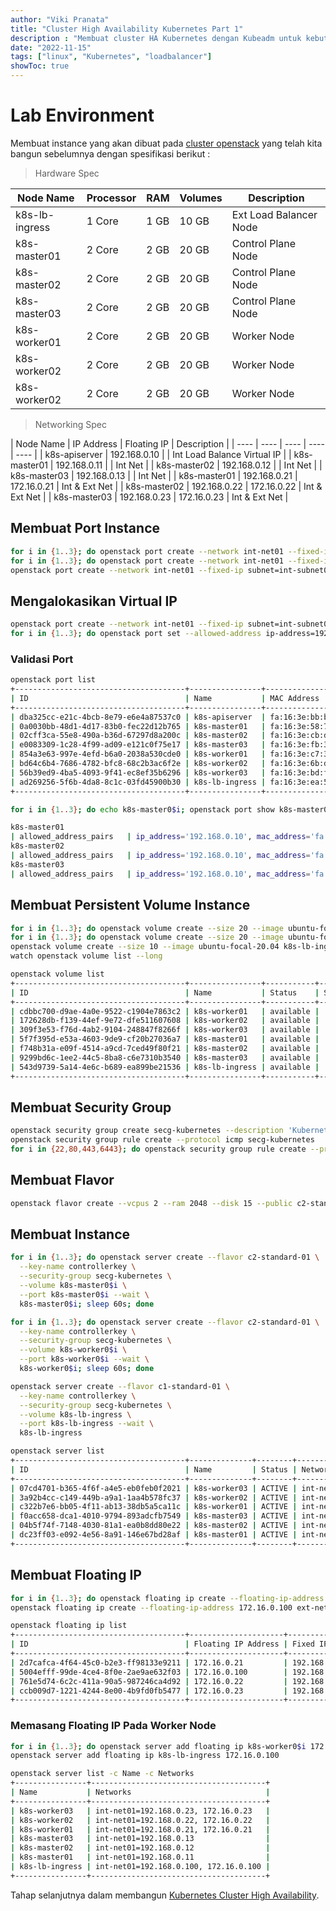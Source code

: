 ```yaml
---
author: "Viki Pranata"
title: "Cluster High Availability Kubernetes Part 1"
description : "Membuat cluster HA Kubernetes dengan Kubeadm untuk kebutuhan lab, development, staging maupun production"
date: "2022-11-15"
tags: ["linux", "Kubernetes", "loadbalancer"]
showToc: true
---
```


# Lab Environment
Membuat instance yang akan dibuat pada [cluster openstack](/posts/openstack-for-lab) yang telah kita bangun sebelumnya dengan spesifikasi berikut :

> Hardware Spec

| Node Name | Processor | RAM | Volumes |Description |
| ---- | ---- | ---- | ---- | ---- |
| k8s-lb-ingress |  1 Core | 1 GB | 10 GB | Ext Load Balancer Node |
| k8s-master01 | 2 Core | 2 GB | 20 GB | Control Plane Node |
| k8s-master02 | 2 Core | 2 GB | 20 GB | Control Plane Node |
| k8s-master03 | 2 Core | 2 GB | 20 GB | Control Plane Node |
| k8s-worker01 | 2 Core | 2 GB | 20 GB | Worker Node |
| k8s-worker02 | 2 Core | 2 GB | 20 GB | Worker Node |
| k8s-worker02 | 2 Core | 2 GB | 20 GB | Worker Node |

> Networking Spec

| Node Name | IP Address | Floating IP | Description |
| ---- | ---- | ---- | ---- | ---- |
| k8s-apiserver | 192.168.0.10 | | Int Load Balance Virtual IP |
| k8s-master01 | 192.168.0.11 | | Int Net |
| k8s-master02 | 192.168.0.12 | | Int Net |
| k8s-master03 | 192.168.0.13 | | Int Net |
| k8s-master01 | 192.168.0.21 | 172.16.0.21 | Int & Ext Net |
| k8s-master02 | 192.168.0.22 | 172.16.0.22 | Int & Ext Net |
| k8s-master03 | 192.168.0.23 | 172.16.0.23 | Int & Ext Net |

## Membuat Port Instance
```bash
for i in {1..3}; do openstack port create --network int-net01 --fixed-ip subnet=int-subnet01,ip-address=192.168.0.1$i k8s-master0$i; done
for i in {1..3}; do openstack port create --network int-net01 --fixed-ip subnet=int-subnet01,ip-address=192.168.0.2$i k8s-worker0$i; done
openstack port create --network int-net01 --fixed-ip subnet=int-subnet01,ip-address=192.168.0.100 k8s-lb-ingress
```

## Mengalokasikan Virtual IP
```bash
openstack port create --network int-net01 --fixed-ip subnet=int-subnet01,ip-address=192.168.0.10 k8s-apiserver
for i in {1..3}; do openstack port set --allowed-address ip-address=192.168.0.10 k8s-master0$i; done
```

### Validasi Port
```bash
openstack port list
+--------------------------------------+----------------+-------------------+------------------------------------------------------------------------------+--------+
| ID                                   | Name           | MAC Address       | Fixed IP Addresses                                                           | Status |
+--------------------------------------+----------------+-------------------+------------------------------------------------------------------------------+--------+
| dba325cc-e21c-4bcb-8e79-e6e4a87537c0 | k8s-apiserver  | fa:16:3e:bb:bc:b5 | ip_address='192.168.0.10', subnet_id='e099dcba-fa06-45f0-a3e2-37e05ff8dd4e'  | DOWN   |
| 0a0030bb-48d1-4d17-83b0-fec22d12b765 | k8s-master01   | fa:16:3e:58:73:bc | ip_address='192.168.0.11', subnet_id='e099dcba-fa06-45f0-a3e2-37e05ff8dd4e'  | DOWN   |
| 02cff3ca-55e8-490a-b36d-67297d8a200c | k8s-master02   | fa:16:3e:cb:dd:e6 | ip_address='192.168.0.12', subnet_id='e099dcba-fa06-45f0-a3e2-37e05ff8dd4e'  | DOWN   |
| e0083309-1c28-4f99-ad09-e121c0f75e17 | k8s-master03   | fa:16:3e:fb:33:d8 | ip_address='192.168.0.13', subnet_id='e099dcba-fa06-45f0-a3e2-37e05ff8dd4e'  | DOWN   |
| 854a3e63-997e-4efd-b6a0-2038a530cde0 | k8s-worker01   | fa:16:3e:c7:32:20 | ip_address='192.168.0.21', subnet_id='e099dcba-fa06-45f0-a3e2-37e05ff8dd4e'  | DOWN   |
| bd64c6b4-7686-4782-bfc8-68c2b3ac6f2e | k8s-worker02   | fa:16:3e:6b:df:ab | ip_address='192.168.0.22', subnet_id='e099dcba-fa06-45f0-a3e2-37e05ff8dd4e'  | DOWN   |
| 56b39ed9-4ba5-4093-9f41-ec8ef35b6296 | k8s-worker03   | fa:16:3e:bd:fe:53 | ip_address='192.168.0.23', subnet_id='e099dcba-fa06-45f0-a3e2-37e05ff8dd4e'  | DOWN   |
| ad269256-5f6b-4da8-8c1c-03fd45900b30 | k8s-lb-ingress | fa:16:3e:ea:5b:e6 | ip_address='192.168.0.100', subnet_id='e099dcba-fa06-45f0-a3e2-37e05ff8dd4e' | DOWN   |
+--------------------------------------+----------------+-------------------+------------------------------------------------------------------------------+--------+
```
```bash
for i in {1..3}; do echo k8s-master0$i; openstack port show k8s-master0$i | grep allowed_address_pairs; done

k8s-master01
| allowed_address_pairs   | ip_address='192.168.0.10', mac_address='fa:16:3e:58:73:bc'
k8s-master02
| allowed_address_pairs   | ip_address='192.168.0.10', mac_address='fa:16:3e:cb:dd:e6'
k8s-master03
| allowed_address_pairs   | ip_address='192.168.0.10', mac_address='fa:16:3e:fb:33:d8'
```

## Membuat Persistent Volume Instance
```bash
for i in {1..3}; do openstack volume create --size 20 --image ubuntu-focal-20.04 k8s-master0$i; done
for i in {1..3}; do openstack volume create --size 20 --image ubuntu-focal-20.04 k8s-worker0$i; done
openstack volume create --size 10 --image ubuntu-focal-20.04 k8s-lb-ingress
watch openstack volume list --long
```
```bash
openstack volume list
+--------------------------------------+----------------+-----------+------+-------------+
| ID                                   | Name           | Status    | Size | Attached to |
+--------------------------------------+----------------+-----------+------+-------------+
| cdbbc700-d9ae-4a0e-9522-c1904e7863c2 | k8s-worker01   | available |   20 |             |
| 172628db-f139-44ef-9e72-dfe511607608 | k8s-worker02   | available |   20 |             |
| 309f3e53-f76d-4ab2-9104-248847f8266f | k8s-worker03   | available |   20 |             |
| 5f7f395d-e53a-4603-9de9-cf20b27036a7 | k8s-master01   | available |   20 |             |
| f748b31a-e09f-4514-a9cd-7ced49f80f21 | k8s-master02   | available |   20 |             |
| 9299bd6c-1ee2-44c5-8ba8-c6e7310b3540 | k8s-master03   | available |   20 |             |
| 543d9739-5a14-4e6c-b689-ea899be21536 | k8s-lb-ingress | available |   10 |             |
+--------------------------------------+----------------+-----------+------+-------------+
```

## Membuat Security Group
```bash
openstack security group create secg-kubernetes --description 'Kubernetes environment'
openstack security group rule create --protocol icmp secg-kubernetes
for i in {22,80,443,6443}; do openstack security group rule create --protocol tcp --ingress --dst-port $i secg-kubernetes; done
```

## Membuat Flavor
```bash
openstack flavor create --vcpus 2 --ram 2048 --disk 15 --public c2-standard-01
```

## Membuat Instance
```bash
for i in {1..3}; do openstack server create --flavor c2-standard-01 \
  --key-name controllerkey \
  --security-group secg-kubernetes \
  --volume k8s-master0$i \
  --port k8s-master0$i --wait \
  k8s-master0$i; sleep 60s; done

for i in {1..3}; do openstack server create --flavor c2-standard-01 \
  --key-name controllerkey \
  --security-group secg-kubernetes \
  --volume k8s-worker0$i \
  --port k8s-worker0$i --wait \
  k8s-worker0$i; sleep 60s; done

openstack server create --flavor c1-standard-01 \
  --key-name controllerkey \
  --security-group secg-kubernetes \
  --volume k8s-lb-ingress \
  --port k8s-lb-ingress --wait \
  k8s-lb-ingress
```
```bash
openstack server list
+--------------------------------------+--------------+--------+------------------------+-------+----------------+
| ID                                   | Name         | Status | Networks               | Image | Flavor         |
+--------------------------------------+--------------+--------+------------------------+-------+----------------+
| 07cd4701-b365-4f6f-a4e5-eb0feb0f2021 | k8s-worker03 | ACTIVE | int-net01=192.168.0.23 |       | c2-standard-01 |
| 3a92b4cc-c149-449b-a9a1-1aa4b578fc37 | k8s-worker02 | ACTIVE | int-net01=192.168.0.22 |       | c2-standard-01 |
| c322b7e6-bb05-4f11-ab13-38db5a5ca11c | k8s-worker01 | ACTIVE | int-net01=192.168.0.21 |       | c2-standard-01 |
| f0acc658-dca1-4010-9794-893adcfb7549 | k8s-master03 | ACTIVE | int-net01=192.168.0.13 |       | c2-standard-01 |
| 04b5f74f-7148-4030-81a1-ea0b8dd80e22 | k8s-master02 | ACTIVE | int-net01=192.168.0.12 |       | c2-standard-01 |
| dc23ff03-e092-4e56-8a91-146e67bd28af | k8s-master01 | ACTIVE | int-net01=192.168.0.11 |       | c2-standard-01 |
+--------------------------------------+--------------+--------+------------------------+-------+----------------+
```

## Membuat Floating IP
```bash
for i in {1..3}; do openstack floating ip create --floating-ip-address 172.16.0.2$i ext-net01; done
openstack floating ip create --floating-ip-address 172.16.0.100 ext-net01
```
```bash
openstack floating ip list
+--------------------------------------+---------------------+------------------+--------------------------------------+--------------------------------------+----------------------------------+
| ID                                   | Floating IP Address | Fixed IP Address | Port                                 | Floating Network                     | Project                          |
+--------------------------------------+---------------------+------------------+--------------------------------------+--------------------------------------+----------------------------------+
| 2d7cafca-4f64-45c0-b2e3-ff98133e9211 | 172.16.0.21         | 192.168.0.21     | 2a346f6b-c037-4e1b-8a0c-900ba6b90f0a | 1d6db61c-2736-423e-b05d-01f380fb2daa | 75ee0b5ff3f14e35909d6ee880732a19 |
| 5004efff-99de-4ce4-8f0e-2ae9ae632f03 | 172.16.0.100        | 192.168.0.100    | 961b2295-e820-40e3-ba5d-9465707e5409 | 1d6db61c-2736-423e-b05d-01f380fb2daa | 75ee0b5ff3f14e35909d6ee880732a19 |
| 761e5d74-6c2c-411a-90a5-987246ca4d92 | 172.16.0.22         | 192.168.0.22     | 015ed9d0-3da3-413d-90e4-8489d6b46b22 | 1d6db61c-2736-423e-b05d-01f380fb2daa | 75ee0b5ff3f14e35909d6ee880732a19 |
| ccb009d7-1221-4244-8e00-4b9fd0fb5477 | 172.16.0.23         | 192.168.0.23     | bbad00e2-d750-4464-9e79-426aa3b1da2d | 1d6db61c-2736-423e-b05d-01f380fb2daa | 75ee0b5ff3f14e35909d6ee880732a19 |
+--------------------------------------+---------------------+------------------+--------------------------------------+--------------------------------------+----------------------------------+
```
### Memasang Floating IP Pada Worker Node
```bash
for i in {1..3}; do openstack server add floating ip k8s-worker0$i 172.16.0.2$i; done
openstack server add floating ip k8s-lb-ingress 172.16.0.100
```
```bash
openstack server list -c Name -c Networks
+----------------+---------------------------------------+
| Name           | Networks                              |
+----------------+---------------------------------------+
| k8s-worker03   | int-net01=192.168.0.23, 172.16.0.23   |
| k8s-worker02   | int-net01=192.168.0.22, 172.16.0.22   |
| k8s-worker01   | int-net01=192.168.0.21, 172.16.0.21   |
| k8s-master03   | int-net01=192.168.0.13                |
| k8s-master02   | int-net01=192.168.0.12                |
| k8s-master01   | int-net01=192.168.0.11                |
| k8s-lb-ingress | int-net01=192.168.0.100, 172.16.0.100 |
+----------------+---------------------------------------+
```
Tahap selanjutnya dalam membangun [Kubernetes Cluster High Availability](/posts/kubernetes-ha-part2).